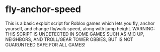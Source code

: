 # fly-anchor-speed
This is a basic exploit script for Roblox games which lets you fly, anchor yourself, and change fly/walk speed, along with jump height. WARNING: THIS SCRIPT IS UNDETECTED IN SOME GAMES SUCH AS MIC UP, NEIGHBORS, AND TROLL/GEAR TOWER OBBIES, BUT IS NOT GUARUNTEED SAFE FOR ALL GAMES!
